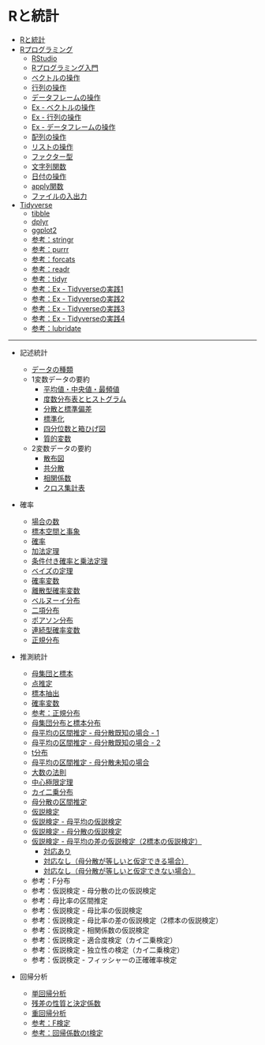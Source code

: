 # Rと統計
* [Rと統計](docs/01.md)
* [Rプログラミング](docs/02.md)
    - [RStudio](docs/03.md)
    - [Rプログラミング入門](docs/04.md)
    - [ベクトルの操作](docs/05.md)
    - [行列の操作](docs/06.md)
    - [データフレームの操作](docs/07.md)
    - [Ex - ベクトルの操作](docs/ex/05_ex.md)
    - [Ex - 行列の操作](docs/ex/06_ex.md)
    - [Ex - データフレームの操作](docs/ex/07_ex.md)
    - [配列の操作](docs/09.md)
    - [リストの操作](docs/08.md)
    - [ファクター型](docs/10.md)
    - [文字列関数](docs/12.md)
    - [日付の操作](docs/14.md)
    - [apply関数](docs/11.md)
    - [ファイルの入出力](docs/13.md)
* [Tidyverse](docs/201.md)
    - [tibble](docs/202.md)
    - [dplyr](docs/203.md)
    - [ggplot2](docs/204.md)
    - [参考：stringr](docs/207.md)
    - [参考：purrr](docs/209.md)
    - [参考：forcats](docs/208.md)
    - [参考：readr](docs/205.md)
    - [参考：tidyr](docs/206.md)
    - [参考：Ex - Tidyverseの実践1](docs/210.md)
    - [参考：Ex - Tidyverseの実践2](docs/211.md)
    - [参考：Ex - Tidyverseの実践3](docs/212.md)
    - [参考：Ex - Tidyverseの実践4](docs/213.md)
    - [参考：lubridate](docs/214.md)
---

* 記述統計
    - [データの種類](docs/101.md)
    - 1変数データの要約
        - [平均値・中央値・最頻値](docs/102.md)
        - [度数分布表とヒストグラム](docs/103.md)
        - [分散と標準偏差](docs/104.md)
        - [標準化](docs/105.md)
        - [四分位数と箱ひげ図](docs/106.md)
        - [質的変数](docs/107.md)
    - 2変数データの要約
        - [散布図](docs/108.md)
        - [共分散](docs/109.md)
        - [相関係数](docs/110.md)
        - [クロス集計表](docs/111.md)

* 確率
    - [場合の数](docs/301.md)
    - [標本空間と事象](docs/302.md)
    - [確率](docs/303.md)
    - [加法定理](docs/304.md)
    - [条件付き確率と乗法定理](docs/305.md)
    - [ベイズの定理](docs/306.md)
    - [確率変数](docs/307.md)
    - [離散型確率変数](docs/308.md)
    - [ベルヌーイ分布](docs/309.md)
    - [二項分布](docs/310.md)
    - [ポアソン分布](docs/311.md)
    - [連続型確率変数](docs/312.md)
    - [正規分布](docs/116.md)
* 推測統計
    - [母集団と標本](docs/112.md)
    - [点推定](docs/113.md)
    - [標本抽出](docs/114.md)
    - [確率変数](docs/115.md)
    - [参考：正規分布](docs/116.md)
    - [母集団分布と標本分布](docs/117.md)
    - [母平均の区間推定 - 母分散既知の場合 - 1](docs/118.md)
    - [母平均の区間推定 - 母分散既知の場合 - 2](docs/119.md)
    - [t分布](docs/120.md)
    - [母平均の区間推定 - 母分散未知の場合](docs/121.md)
    - [大数の法則](docs/122.md)
    - [中心極限定理](docs/123.md)
    - [カイ二乗分布](docs/124.md)
    - [母分散の区間推定](docs/125.md)
    - [仮説検定](docs/126.md)
    - [仮説検定 - 母平均の仮説検定](docs/127.md)
    - [仮説検定 - 母分散の仮説検定](docs/128.md)
    - [仮説検定 - 母平均の差の仮説検定（2標本の仮説検定）](docs/129.md)
        + [対応あり](docs/130.md)
        + [対応なし（母分散が等しいと仮定できる場合）](docs/131.md)
        + [対応なし（母分散が等しいと仮定できない場合）](docs/132.md)
    - 参考：F分布
    - 参考：仮説検定 - 母分散の比の仮説検定
    - 参考：母比率の区間推定
    - 参考：仮説検定 - 母比率の仮説検定
    - 参考：仮説検定 - 母比率の差の仮説検定（2標本の仮説検定）
    - 参考：仮説検定 - 相関係数の仮説検定
    - 参考：仮説検定 - 適合度検定（カイ二乗検定）
    - 参考：仮説検定 - 独立性の検定（カイ二乗検定）
    - 参考：仮説検定 - フィッシャーの正確確率検定
* 回帰分析
    - [単回帰分析](docs/500.md)
    - [残差の性質と決定係数](docs/501.md)
    - [重回帰分析](docs/502.md)
    - [参考：F検定](docs/503.md)
    - [参考：回帰係数のt検定](docs/504.md)

<!-- 

https://docs.google.com/presentation/d/11ExE9YC1W4x5fbX6AYUfELGtTeIhzZWLWaRzq9ITtXo/edit#slide=id.gf31dcb100e_0_132

-->
